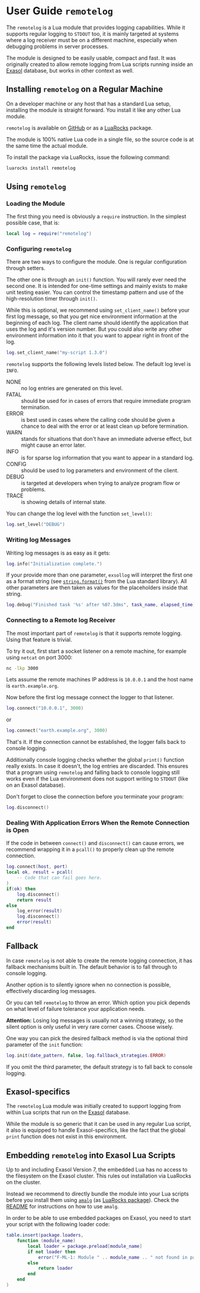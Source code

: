 # User Guide `remotelog`

The `remotelog` is a Lua module that provides logging capabilities. While it supports regular logging to `STDOUT` too, 
it is mainly targeted at systems where a log receiver must be on a different machine, especially when debugging problems
in server processes.

The module is designed to be easily usable, compact and fast. It was originally created to allow remote logging from Lua
scripts running inside an [Exasol](https://www.exasol.com) database, but works in other context as well.

## Installing `remotelog` on a Regular Machine

On a developer machine or any host that has a standard Lua setup, installing the module is straight forward. You install it like any other Lua module.

`remotelog` is available on [GitHub](https://www.github.com/exasol/remotelog-lua) or as a [LuaRocks](https://luarocks.org/) package.

The module is 100% native Lua code in a single file, so the source code is at the same time the actual module.

To install the package via LuaRocks, issue the following command:

```bash
luarocks install remotelog
```

## Using `remotelog`

### Loading the Module

The first thing you need is obviously a `require` instruction. In the simplest possible case, that is:

```lua
local log = require("remotelog")
```

### Configuring `remotelog`

There are two ways to configure the module. One is regular configuration through setters.

The other one is through an `init()` function. You will rarely ever need the second one. It is intended for one-time settings and mainly exists to make unit testing easier. You can control the timestamp pattern and use of the high-resolution timer through `init()`.

While this is optional, we recommend using `set_client_name()` before your first log message, so that you get nice environment information at the beginning of each log. The client name should identify the application that uses the log and it's version number. But you could also write any other environment information into it that you want to appear right in front of the log.

```lua
log.set_client_name("my-script 1.3.0")
```

`remotelog` supports the following levels listed below. The default log level is `INFO`.

<dl>
<dt>NONE</dt><dd>no log entries are generated on this level.</dd>
<dt>FATAL</dt><dd>should be used for in cases of errors that require immediate program termination.</dd>
<dt>ERROR</dt><dd>is best used in cases where the calling code should be given a chance to deal with the error or at least clean up before termination.</dd>
<dt>WARN</dt><dd>stands for situations that don't have an immediate adverse effect, but might cause an error later.</dd>
<dt>INFO</dt><dd>is for sparse log information that you want to appear in a standard log.</dd>
<dt>CONFIG</dt><dd>should be used to log parameters and environment of the client.</dd>
<dt>DEBUG</dt><dd>is targeted at developers when trying to analyze program flow or problems.</dd>
<dt>TRACE</dt><dd>is showing details of internal state.</dd>
</dl>

You can change the log level with the function `set_level()`:

```lua
log.set_level("DEBUG")
```

### Writing log Messages

Writing log messages is as easy as it gets:

```lua
log.info("Initialization complete.")
```

If your provide more than one parameter, `exsollog` will interpret the first one as a format string (see [`string.format()`](https://www.lua.org/manual/5.1/manual.html#pdf-string.format) from the Lua standard library). All other parameters are then taken as values for the placeholders inside that string.

```lua
log.debug("Finished task '%s' after %07.3dms", task_name, elapsed_time)
```

### Connecting to a Remote log Receiver

The most important part of `remotelog` is that it supports remote logging. Using that feature is trivial.

To try it out, first start a socket listener on a remote machine, for example using `netcat` on port 3000:

```bash
nc -lkp 3000
```

Lets assume the remote machines IP address is `10.0.0.1` and the host name is `earth.example.org`.

Now before the first log message connect the logger to that listener.

```lua
log.connect("10.0.0.1", 3000)
```

or

```lua
log.connect("earth.example.org", 3000)
```

That's it. If the connection cannot be established, the logger falls back to console logging.

Additionally console logging checks whether the global `print()` function really exists. In case it doesn't, the log entries are discarded. This ensures that a program using `remotelog` and falling back to console logging still works even if the Lua environment does not support writing to `STDOUT` (like on an Exasol database).

Don't forget to close the connection before you terminate your program:

```lua
log.disconnect()
```

### Dealing With Application Errors When the Remote Connection is Open

If the code in between `connect()` and `disconnect()` can cause errors, we recommend wrapping it in a `pcall()` to properly clean up the remote connection.

```lua
log.connect(host, port)
local ok, result = pcall(
    -- Code that can fail goes here.
)
if(ok) then
    log.disconnect()
    return result
else
    log_error(result)
    log.disconnect()
    error(result)
end
```

## Fallback

In case `remotelog` is not able to create the remote logging connection, it has fallback mechanisms built in. The default behavior is to fall through to console logging.

Another option is to silently ignore when no connection is possible, effectively discarding log messages.

Or you can tell `remotelog` to throw an error. Which option you pick depends on what level of failure tolerance your application needs.

**Attention:** Losing log messages is usually not a winning strategy, so the silent option is only useful in very rare corner cases. Choose wisely.

One way you can pick the desired fallback method is via the optional third parameter of the `init` function:

```lua
log.init(date_pattern, false, log.fallback_strategies.ERROR)
```

If you omit the third parameter, the default strategy is to fall back to console logging.

## Exasol-specifics

The `remotelog` Lua module was initially created to support logging from within Lua scripts that run on the [Exasol](https://www.exasol.com) database.

While the module is so generic that it can be used in any regular Lua script, it also is equipped to handle Exasol-specifics, like the fact that the global `print` function does not exist in this environment.

## Embedding `remotelog` into Exasol Lua Scripts

Up to and including Exasol Version 7, the embedded Lua has no access to the filesystem on the Exasol cluster. This rules out installation via LuaRocks on the cluster.

Instead we recommend to directly bundle the module into your Lua scripts before you install them using [`amalg`](https://github.com/siffiejoe/lua-amalg/) (as [LuaRocks package](https://luarocks.org/modules/siffiejoe/amalg)). Check the [README](https://github.com/siffiejoe/lua-amalg/blob/master/README.md) for instructions on how to use `amalg`.

In order to be able to use embedded packages on Exasol, you need to start your script with the following loader code:

```lua
table.insert(package.loaders,
    function (module_name)
        local loader = package.preload[module_name]
        if not loader then
            error("F-ML-1: Module " .. module_name .. " not found in package.preload.")
        else
            return loader
        end
    end
)
```